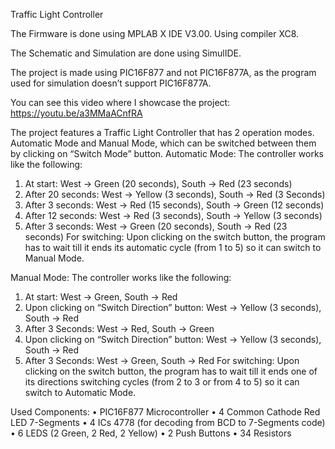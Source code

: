 Traffic Light Controller

The Firmware is done using MPLAB X IDE V3.00. Using compiler XC8.

The Schematic and Simulation are done using SimulIDE.

The project is made using PIC16F877 and not PIC16F877A, as the program used for simulation doesn’t support PIC16F877A.

You can see this video where I showcase the project: https://youtu.be/a3MMaACnfRA

The project features a Traffic Light Controller that has 2 operation modes. Automatic Mode and Manual Mode, which can be switched between them by clicking on “Switch Mode” button.
Automatic Mode:
The controller works like the following:
1.	At start: West -> Green (20 seconds), South -> Red (23 seconds)
2.	After 20 seconds: West -> Yellow (3 seconds), South -> Red (3 Seconds)
3.	After 3 seconds: West -> Red (15 seconds), South -> Green (12 seconds)
4.	After 12 seconds: West -> Red (3 seconds), South -> Yellow (3 seconds)
5.	After 3 seconds: West -> Green (20 seconds), South -> Red (23 seconds)
For switching: Upon clicking on the switch button, the program has to wait till it ends its automatic cycle (from 1 to 5) so it can switch to Manual Mode.

Manual Mode:
The controller works like the following:
1.	At start: West -> Green, South -> Red
2.	Upon clicking on “Switch Direction” button: West -> Yellow (3 seconds), South -> Red
3.	After 3 Seconds: West -> Red, South -> Green
4.	Upon clicking on “Switch Direction” button: West -> Yellow (3 seconds), South -> Red
5.	After 3 Seconds: West -> Green, South -> Red
For switching: Upon clicking on the switch button, the program has to wait till it ends one of its directions switching cycles (from 2 to 3 or from 4 to 5) so it can switch to Automatic Mode.

Used Components:
•	PIC16F877 Microcontroller
•	4 Common Cathode Red LED 7-Segments
•	4 ICs 4778 (for decoding from BCD to 7-Segments code)
•	6 LEDS (2 Green, 2 Red, 2 Yellow)
•	2 Push Buttons
•	34 Resistors
